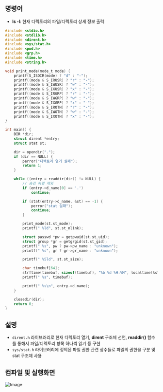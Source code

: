 ## 명령어
- **ls -l**: 현재 디렉토리의 파일/디렉토리 상세 정보 출력

```c
#include <stdio.h>
#include <stdlib.h>
#include <dirent.h>
#include <sys/stat.h>
#include <pwd.h>
#include <grp.h>
#include <time.h>
#include <string.h>

void print_mode(mode_t mode) {
    printf(S_ISDIR(mode) ? "d" : "-");
    printf((mode & S_IRUSR) ? "r" : "-");
    printf((mode & S_IWUSR) ? "w" : "-");
    printf((mode & S_IXUSR) ? "x" : "-");
    printf((mode & S_IRGRP) ? "r" : "-");
    printf((mode & S_IWGRP) ? "w" : "-");
    printf((mode & S_IXGRP) ? "x" : "-");
    printf((mode & S_IROTH) ? "r" : "-");
    printf((mode & S_IWOTH) ? "w" : "-");
    printf((mode & S_IXOTH) ? "x" : "-");
}

int main() {
    DIR *dir;
    struct dirent *entry;
    struct stat st;

    dir = opendir(".");
    if (dir == NULL) {
        perror("디렉토리 열기 실패");
        return 1;
    }

    while ((entry = readdir(dir)) != NULL) {
        // 숨김 파일 제외
        if (entry->d_name[0] == '.')
            continue;

        if (stat(entry->d_name, &st) == -1) {
            perror("stat 실패");
            continue;
        }

        print_mode(st.st_mode);
        printf(" %ld", st.st_nlink);

        struct passwd *pw = getpwuid(st.st_uid);
        struct group *gr = getgrgid(st.st_gid);
        printf(" %s", pw ? pw->pw_name : "unknown");
        printf(" %s", gr ? gr->gr_name : "unknown");

        printf(" %5ld", st.st_size);

        char timebuf[64];
        strftime(timebuf, sizeof(timebuf), "%b %d %H:%M", localtime(&st.st_mtime));
        printf(" %s", timebuf);

        printf(" %s\n", entry->d_name);
    }

    closedir(dir);
    return 0;
}
```
## 설명
- ``dirent.h`` 라이브러리로 현재 디렉토리 열기, **dirent** 구조체 선언, **readdir()** 함수를 통해서 파일/디렉토리 항목 하나씩 읽기 등 구현
- ``sys/stat.h`` 라이브러리에 정의된 파일 권한 관련 상수들로 파일의 권한을 구분 및 stat 구조체 사용

## 컴파일 및 실행화면

![Image](https://github.com/user-attachments/assets/2d941b6c-5a1a-420d-8a58-19c0504a13de)